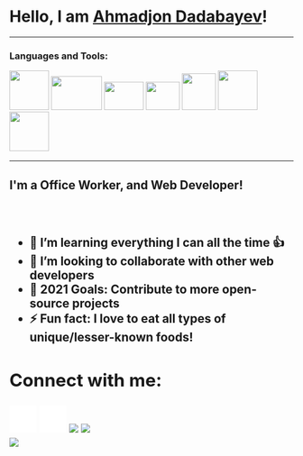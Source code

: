 <h1>Hello, I am <a href="https://dadabayev.uz" target="_blank">Ahmadjon Dadabayev</a>!</h1>
<hr>	
<h3>Languages and Tools:</h3>
<div style="displey: flex">
<img src="https://cdn-icons-png.flaticon.com/128/5968/5968332.png" width="70px" height="70px">  <img src="https://cdn.icon-icons.com/icons2/2699/PNG/512/laravel_logo_icon_170314.png" width="90px" height="60px">  <img src="https://cdn-icons-png.flaticon.com/512/5968/5968313.png" width="70px" height="50px">  <img src="https://cdn-icons-png.flaticon.com/512/3094/3094453.png" width="60px" height="50px">  <img src="https://cdn-icons-png.flaticon.com/512/25/25719.png" width="60px" height="65px">  <img src="https://cdn-icons-png.flaticon.com/512/733/733609.png" width="70px" height="70px">  <img src="https://cdn-icons-png.flaticon.com/512/136/136443.png" width="70px" height="70px" >
</div>
<hr>
<h2>I'm a Office Worker, and Web Developer!<h2>
<br>
  <ul style="font-size="16px">
    <li>🌱 I’m learning everything I can all the time 👍</li>
    <li>👯 I’m looking to collaborate with other web developers</li>
    <li>🥅 2021 Goals: Contribute to more open-source projects</li>
    <li>⚡ Fun fact: I love to eat all types of unique/lesser-known foods!</li>
      
  </ul>
<div style="displey: flex">
<h2>Connect with me:</h2>   

<img src="https://raw.githubusercontent.com/codeSTACKr/codeSTACKr/master/img/globe-dark.svg" style="displey: flex">
<img src="https://raw.githubusercontent.com/codeSTACKr/codeSTACKr/master/img/instagram-dark.svg">   
<img src="https://cdn-icons-png.flaticon.com/512/2111/2111646.png" width="23px">                                                                                         <img src="https://cdn-icons-png.flaticon.com/512/1051/1051360.png" width="23px">  
                                                                                                </div>
<img src="https://github-readme-stats.vercel.app/api/top-langs/?username=Akhmadjonuz&show_icons=true&theme=radical">


